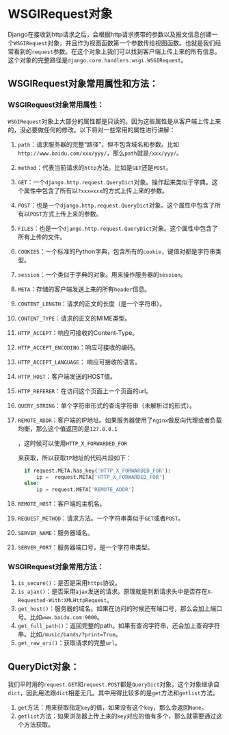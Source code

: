 # WSGIRequest对象

Django在接收到http请求之后，会根据http请求携带的参数以及报文信息创建一个`WSGIRequest`对象，并且作为视图函数第一个参数传给视图函数。也就是我们经常看到的`request`参数。在这个对象上我们可以找到客户端上传上来的所有信息。这个对象的完整路径是`django.core.handlers.wsgi.WSGIRequest`。

## WSGIRequest对象常用属性和方法：

### WSGIRequest对象常用属性：

`WSGIRequest`对象上大部分的属性都是只读的。因为这些属性是从客户端上传上来的，没必要做任何的修改。以下将对一些常用的属性进行讲解：

1. `path`：请求服务器的完整“路径”，但不包含域名和参数。比如`http://www.baidu.com/xxx/yyy/`，那么`path`就是`/xxx/yyy/`。

2. `method`：代表当前请求的`http`方法。比如是`GET`还是`POST`。

3. `GET`：一个`django.http.request.QueryDict`对象。操作起来类似于字典。这个属性中包含了所有以`?xxx=xxx`的方式上传上来的参数。

4. `POST`：也是一个`django.http.request.QueryDict`对象。这个属性中包含了所有以`POST`方式上传上来的参数。

5. `FILES`：也是一个`django.http.request.QueryDict`对象。这个属性中包含了所有上传的文件。

6. `COOKIES`：一个标准的Python字典，包含所有的`cookie`，键值对都是字符串类型。

7. `session`：一个类似于字典的对象。用来操作服务器的`session`。

8. `META`：存储的客户端发送上来的所有`header`信息。

9. `CONTENT_LENGTH`：请求的正文的长度（是一个字符串）。

10. `CONTENT_TYPE`：请求的正文的MIME类型。

11. `HTTP_ACCEPT`：响应可接收的Content-Type。

12. `HTTP_ACCEPT_ENCODING`：响应可接收的编码。

13. `HTTP_ACCEPT_LANGUAGE`： 响应可接收的语言。

14. `HTTP_HOST`：客户端发送的HOST值。

15. `HTTP_REFERER`：在访问这个页面上一个页面的url。

16. `QUERY_STRING`：单个字符串形式的查询字符串（未解析过的形式）。

17. `REMOTE_ADDR`：客户端的IP地址。如果服务器使用了`nginx`做反向代理或者负载均衡，那么这个值返回的是`127.0.0.1`

    ，这时候可以使用`HTTP_X_FORWARDED_FOR`

    来获取，所以获取`IP`地址的代码片段如下：

    ```python
      if request.META.has_key('HTTP_X_FORWARDED_FOR'):  
          ip =  request.META['HTTP_X_FORWARDED_FOR']  
      else:  
          ip = request.META['REMOTE_ADDR']
    ```

18. `REMOTE_HOST`：客户端的主机名。

19. `REQUEST_METHOD`：请求方法。一个字符串类似于`GET`或者`POST`。

20. `SERVER_NAME`：服务器域名。

21. `SERVER_PORT`：服务器端口号，是一个字符串类型。

### WSGIRequest对象常用方法：

1. `is_secure()`：是否是采用`https`协议。
2. `is_ajax()`：是否采用`ajax`发送的请求。原理就是判断请求头中是否存在`X-Requested-With:XMLHttpRequest`。
3. `get_host()`：服务器的域名。如果在访问的时候还有端口号，那么会加上端口号。比如`www.baidu.com:9000`。
4. `get_full_path()`：返回完整的path。如果有查询字符串，还会加上查询字符串。比如`/music/bands/?print=True`。
5. `get_raw_uri()`：获取请求的完整`url`。

## QueryDict对象：

我们平时用的`request.GET`和`request.POST`都是`QueryDict`对象，这个对象继承自`dict`，因此用法跟`dict`相差无几。其中用得比较多的是`get`方法和`getlist`方法。

1. `get`方法：用来获取指定`key`的值，如果没有这个`key`，那么会返回`None`。
2. `getlist`方法：如果浏览器上传上来的`key`对应的值有多个，那么就需要通过这个方法获取。